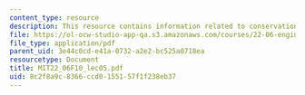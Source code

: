```yaml
---
content_type: resource
description: This resource contains information related to conservation equations.
file: https://ol-ocw-studio-app-qa.s3.amazonaws.com/courses/22-06-engineering-of-nuclear-systems-fall-2010/8c2f8a9c8366ccd0155157f1f238eb37_MIT22_06F10_lec05.pdf
file_type: application/pdf
parent_uid: 3e44c0cd-e41a-0732-a2e2-bc525a0718ea
resourcetype: Document
title: MIT22_06F10_lec05.pdf
uid: 8c2f8a9c-8366-ccd0-1551-57f1f238eb37
---
```

